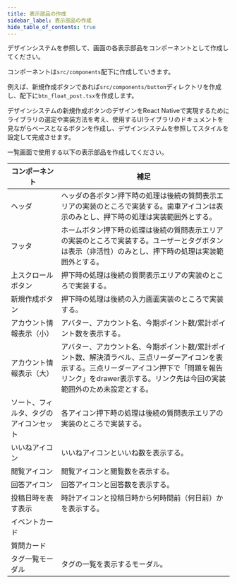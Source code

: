 ```yaml
---
title: 表示部品の作成
sidebar_label: 表示部品の作成
hide_table_of_contents: true
---
```


デザインシステムを参照して、画面の各表示部品をコンポーネントとして作成してください。

コンポーネントは`src/components`配下に作成していきます。

例えば、新規作成ボタンであれば`src/components/button`ディレクトリを作成し、配下に`btn_float_post.tsx`を作成します。

デザインシステムの新規作成ボタンのデザインをReact Nativeで実現するためにライブラリの選定や実装方法を考え、使用するUIライブラリのドキュメントを見ながらベースとなるボタンを作成し、デザインシステムを参照してスタイルを設定して完成させます。

一覧画面で使用する以下の表示部品を作成してください。

| コンポーネント | 補足 |
|--|--|
| ヘッダ | ヘッダの各ボタン押下時の処理は後続の質問表示エリアの実装のところで実装する。歯車アイコンは表示のみとし、押下時の処理は実装範囲外とする。 |
| フッタ | ホームボタン押下時の処理は後続の質問表示エリアの実装のところで実装する。ユーザーとタグボタンは表示（非活性）のみとし、押下時の処理は実装範囲外とする。 |
| 上スクロールボタン | 押下時の処理は後続の質問表示エリアの実装のところで実装する。 |
| 新規作成ボタン | 押下時の処理は後続の入力画面実装のところで実装する。 |
| アカウント情報表示（小） | アバター、アカウント名、今期ポイント数/累計ポイント数を表示する。 |
| アカウント情報表示（大） | アバター、アカウント名、今期ポイント数/累計ポイント数、解決済ラベル、三点リーダーアイコンを表示する。三点リーダーアイコン押下で「問題を報告リンク」をdrawer表示する。リンク先は今回の実装範囲外のため未設定とする。 |
| ソート、フィルタ、タグのアイコンセット | 各アイコン押下時の処理は後続の質問表示エリアの実装のところで実装する。 |
| いいねアイコン | いいねアイコンといいね数を表示する。 |
| 閲覧アイコン | 閲覧アイコンと閲覧数を表示する。 |
| 回答アイコン | 回答アイコンと回答数を表示する。 |
| 投稿日時を表す表示 | 時計アイコンと投稿日時から何時間前（何日前）かを表示する。 |
| イベントカード |  |
| 質問カード |  |
| タグ一覧モーダル | タグの一覧を表示するモーダル。 |

